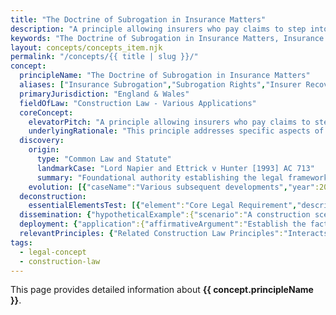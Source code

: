 ```yaml
---
title: "The Doctrine of Subrogation in Insurance Matters"
description: "A principle allowing insurers who pay claims to step into their insured's shoes and pursue recovery against parties responsible for the loss."
keywords: "The Doctrine of Subrogation in Insurance Matters, Insurance Subrogation, Subrogation Rights, Insurer Recovery Rights, Construction Law - Various Applications, England & Wales, construction law, legal concept"
layout: concepts/concepts_item.njk
permalink: "/concepts/{{ title | slug }}/"
concept:
  principleName: "The Doctrine of Subrogation in Insurance Matters"
  aliases: ["Insurance Subrogation","Subrogation Rights","Insurer Recovery Rights"]
  primaryJurisdiction: "England & Wales"
  fieldOfLaw: "Construction Law - Various Applications"
  coreConcept:
    elevatorPitch: "A principle allowing insurers who pay claims to step into their insured's shoes and pursue recovery against parties responsible for the loss."
    underlyingRationale: "This principle addresses specific aspects of construction law relationships and liabilities, providing structured legal framework for the doctrine of subrogation in insurance matters issues."
  discovery:
    origin:
      type: "Common Law and Statute"
      landmarkCase: "Lord Napier and Ettrick v Hunter [1993] AC 713"
      summary: "Foundational authority establishing the legal framework for the doctrine of subrogation in insurance matters in construction and commercial law contexts."
    evolution: [{"caseName":"Various subsequent developments","year":2000,"contribution":"Continued judicial and legislative refinement of the principle's application and scope in modern construction law."}]
  deconstruction:
    essentialElementsTest: [{"element":"Core Legal Requirement","description":"The fundamental requirement that must be established to successfully apply the doctrine of subrogation in insurance matters in construction law contexts."},{"element":"Factual Foundation","description":"The specific factual circumstances that must exist to trigger application of this legal principle."},{"element":"Legal Consequence Test","description":"The test for determining when the principle's legal consequences should apply to the particular circumstances."}]
  dissemination: {"hypotheticalExample":{"scenario":"A construction scenario where the doctrine of subrogation in insurance matters becomes relevant to resolving disputes between contracting parties.","outcome":"Application of the doctrine of subrogation in insurance matters principles would determine the legal rights and obligations of the parties involved."},"audienceAdaptation":{"forClient":"This principle affects your construction project by governing the doctrine of subrogation in insurance matters issues. Understanding its application helps manage risk and legal exposure.","forLawyer":"Legal analysis of the doctrine of subrogation in insurance matters requires careful consideration of precedent, statutory framework, and specific factual matrix of each case."}}
  deployment: {"application":{"affirmativeArgument":"Establish the factual and legal requirements for the doctrine of subrogation in insurance matters and demonstrate their application to the specific circumstances.","defensiveArgument":"Challenge the applicability of the doctrine of subrogation in insurance matters by disputing facts, legal interpretation, or availability of alternative legal approaches."},"legalConsequence":"If successfully applied, creates specific legal rights and obligations under the doctrine of subrogation in insurance matters framework."}
  relevantPrinciples: {"Related Construction Law Principles":"Interacts with other construction law doctrines depending on specific context and application of the doctrine of subrogation in insurance matters"}
tags: 
  - legal-concept
  - construction-law
---
```


This page provides detailed information about **{{ concept.principleName }}**.
